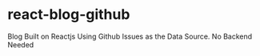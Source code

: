 # react-blog-github
Blog Built on Reactjs Using Github Issues as the Data Source. No Backend Needed
